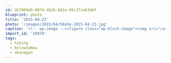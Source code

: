 ```yaml
---
id: 357009d9-8074-4b26-b81e-05c27ce63dbf
blueprint: photo
title: '2015-04-23'
photo: '/images/2015/04/58a5e-2015-04-23.jpg'
caption: '<!-- wp:image --><figure class="wp-block-image"><img src="/assets/images/2015/04/58a5e-2015-04-23.jpg" /></figure><!-- /wp:image --><!-- wp:paragraph --><p>Looking down on Kelowna from the top of MacDougall Rim. Such a great hike. #kelownaNow #okanagan #hiking</p><!-- /wp:paragraph -->'
import_id: '20970'
tags:
  - hiking
  - kelownaNow
  - okanagan
---
```

